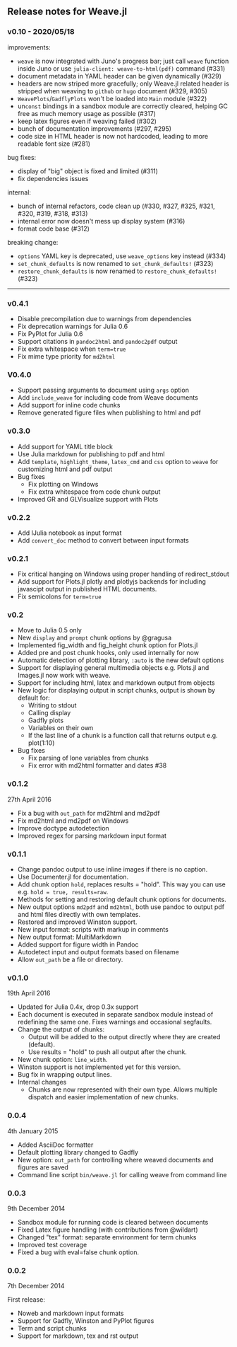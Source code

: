 ## Release notes for Weave.jl

### v0.10 - 2020/05/18

improvements:
- `weave` is now integrated with Juno's progress bar; just call `weave` function inside Juno or use `julia-client: weave-to-html(pdf)` command (#331)
- document metadata in YAML header can be given dynamically (#329)
- headers are now striped more gracefully; only Weave.jl related header is stripped when weaving to `github` or `hugo` document (#329, #305)
- `WeavePlots`/`GadflyPlots` won't be loaded into `Main` module (#322)
- un`const` bindings in a sandbox module are correctly cleared, helping GC free as much memory usage as possible (#317)
- keep latex figures even if weaving failed (#302)
- bunch of documentation improvements (#297, #295)
- code size in HTML header is now not hardcoded, leading to more readable font size (#281)

bug fixes:
- display of "big" object is fixed and limited (#311)
- fix dependencies issues

internal:
- bunch of internal refactors, code clean up (#330, #327, #325, #321, #320, #319, #318, #313)
- internal error now doesn't mess up display system (#316)
- format code base (#312)

breaking change:
- `options` YAML key is deprecated, use `weave_options` key instead (#334)
- `set_chunk_defaults` is now renamed to `set_chunk_defaults!` (#323)
- `restore_chunk_defaults` is now renamed to `restore_chunk_defaults!` (#323)


---


### v0.4.1

* Disable precompilation due to warnings from dependencies
* Fix deprecation warnings for Julia 0.6
* Fix PyPlot for Julia 0.6
* Support citations in `pandoc2html` and `pandoc2pdf` output
* Fix extra whitespace when `term=true`
* Fix mime type priority for `md2html`


### V0.4.0

* Support passing arguments to document using `args` option
* Add `include_weave` for including code from Weave documents
* Add support for inline code chunks
* Remove generated figure files when publishing to html and pdf


### v0.3.0

* Add support for YAML title block
* Use Julia markdown for publishing to pdf and html
* Add `template`, `highlight_theme`, `latex_cmd` and `css` option to `weave` for customizing html and pdf output
* Bug fixes
  * Fix plotting on Windows
  * Fix extra whitespace from code chunk output
* Improved GR and GLVisualize support with Plots


### v0.2.2

* Add IJulia notebook as input format
* Add `convert_doc` method to convert between input formats


### v0.2.1

* Fix critical hanging on Windows using proper handling of redirect_stdout
* Add support for Plots.jl plotly and plotlyjs backends for including javascipt
  output in published HTML documents.
* Fix semicolons for `term=true`


### v0.2

* Move to Julia 0.5 only
* New `display` and `prompt` chunk options by @gragusa
* Implemented fig_width and fig_height chunk option for Plots.jl
* Added pre and post chunk hooks, only used internally for now
* Automatic detection of plotting library, `:auto` is the new default options
* Support for displaying general multimedia objects e.g. Plots.jl and Images.jl
  now work with weave.
* Support for including html, latex and markdown output from objects
* New logic for displaying output in script chunks, output is shown by default for:
  - Writing to stdout
  - Calling display
  - Gadfly plots
  - Variables on their own
  - If the last line of a chunk is a function call that returns output e.g. plot(1:10)
* Bug fixes
  - Fix parsing of lone variables from chunks
  - Fix error with md2html formatter and dates #38


### v0.1.2

27th April 2016

* Fix a bug with `out_path` for md2html and md2pdf
* Fix md2html and md2pdf on Windows
* Improve doctype autodetection
* Improved regex for parsing markdown input format


### v0.1.1

* Change pandoc output to use inline images if there is no caption.
* Use Documenter.jl for documentation.
* Add chunk option `hold`, replaces results = "hold". This way you can use e.g. `hold = true, results=raw`.
* Methods for setting and restoring default chunk options for documents.
* New output options `md2pdf` and `md2html`, both use pandoc to output pdf
  and html files directly with own templates.
* Restored and improved Winston support.
* New input format: scripts with markup in comments
* New output format: MultiMarkdown
* Added support for figure width in Pandoc
* Autodetect input and output formats based on filename
* Allow `out_path` be a file or directory.


### v0.1.0

19th April 2016

* Updated for Julia 0.4x, drop 0.3x support
* Each document is executed in separate sandbox module instead of redefining the same one. Fixes warnings and occasional segfaults.
* Change the output of chunks:
  - Output will be added to the output directly where they are created (default).
  - Use results = "hold" to push all output after the chunk.
* New chunk option: `line_width`.
* Winston support is not implemented yet for this version.
* Bug fix in wrapping output lines.
* Internal changes
    - Chunks are now represented with their own type. Allows multiple dispatch
      and easier implementation of new chunks.


### 0.0.4

4th January 2015

* Added AsciiDoc formatter
* Default plotting library changed to Gadfly
* New option: `out_path` for controlling where weaved documents and figures are saved
* Command line script `bin/weave.jl` for calling weave from command line


### 0.0.3

9th December 2014

* Sandbox module for running code is cleared between documents
* Fixed Latex figure handling (with contributions from @wildart)
* Changed "tex" format: separate environment for term chunks
* Improved test coverage
* Fixed a bug with eval=false chunk option.


### 0.0.2

7th December 2014

First release:
- Noweb and markdown input formats
- Support for Gadfly, Winston and PyPlot figures
- Term and script chunks
- Support for markdown, tex and rst output
